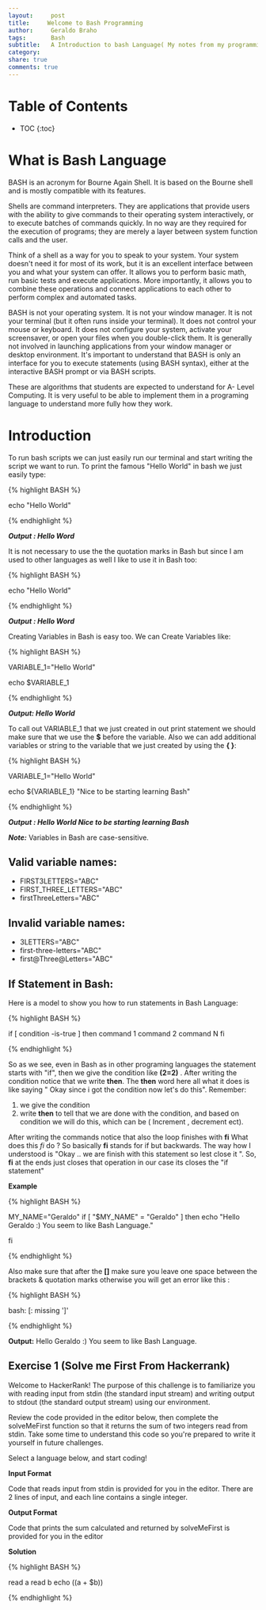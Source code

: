 ```yaml
---
layout:     post
title:     Welcome to Bash Programming
author:     Geraldo Braho
tags: 		Bash
subtitle:  	A Introduction to bash Language( My notes from my programming language class)
category:  
share: true
comments: true
---
```

<!-- Start Writing Below in Markdown -->

# Table of Contents

* TOC
{:toc}





# What is Bash Language

BASH is an acronym for Bourne Again Shell. It is based on the Bourne shell and is mostly compatible with its features.

Shells are command interpreters. They are applications that provide users with the ability to give commands to their operating system interactively, or to execute batches of commands quickly. In no way are they required for the execution of programs; they are merely a layer between system function calls and the user.

Think of a shell as a way for you to speak to your system. Your system doesn't need it for most of its work, but it is an excellent interface between you and what your system can offer. It allows you to perform basic math, run basic tests and execute applications. More importantly, it allows you to combine these operations and connect applications to each other to perform complex and automated tasks.

BASH is not your operating system. It is not your window manager. It is not your terminal (but it often runs inside your terminal). It does not control your mouse or keyboard. It does not configure your system, activate your screensaver, or open your files when you double-click them. It is generally not involved in launching applications from your window manager or desktop environment. It's important to understand that BASH is only an interface for you to execute statements (using BASH syntax), either at the interactive BASH prompt or via BASH scripts.


These are algorithms that students are expected to understand  for A- Level Computing. It is very useful to be able to implement them in a programing language to understand more fully how they work.



# Introduction

To run bash scripts we can just easily run our terminal and start writing the script we want to run.
To print the famous "Hello World" in bash we just easily type:


{% highlight BASH %}

echo "Hello World"

{% endhighlight %}

***Output : Hello Word***




It is not necessary to use the the quotation marks in Bash but since I am used to other languages as well I like to use it in Bash too:



{% highlight BASH %}

echo "Hello World"

{% endhighlight %}

***Output : Hello Word***



Creating Variables in Bash is easy too. We can Create Variables like:

{% highlight BASH %}

VARIABLE_1="Hello World"

echo $VARIABLE_1


{% endhighlight %}

***Output: Hello World***


To call out VARIABLE_1 that we just created in out print statement we should make sure that we use the **$** before the variable.
Also we can add additional variables or string to the variable that we just created by using the **{ }**:



{% highlight BASH %}

VARIABLE_1="Hello World"

echo ${VARIABLE_1} "Nice to be starting learning Bash"


{% endhighlight %}


***Output : Hello World Nice to be starting learning Bash***

***Note:*** Variables in Bash are case-sensitive.


## Valid variable names:
* FIRST3LETTERS="ABC"
* FIRST_THREE_LETTERS="ABC"
* firstThreeLetters="ABC"

## Invalid variable names:

* 3LETTERS="ABC"
* first-three-letters="ABC"
* first@Three@Letters="ABC"



## If Statement in Bash:

Here is a model to show you  how to run statements in Bash Language:


{% highlight BASH %}

if [ condition -is-true ]
then
     command 1
     command 2
     command N
fi

{% endhighlight %}

So as we see, even in Bash as in other programing languages the statement starts with "if", then we give the condition like **(2=2)** . After writing the condition notice that we write **then**. The **then** word here all what it does is like saying " Okay since i got the condition now let's do this". Remember:
1. we give the condition
2. write **then** to tell that we are done with the condition, and based on condition we will do this, which can be ( Increment , decrement ect).

After writing the commands notice that also the loop finishes with **fi** What does this *fi* do ? So basically **fi** stands for if but backwards. The way how I  understood is "Okay .. we are finish with this statement so lest close it ". So, **fi** at the ends just closes that operation in our case its closes the "if statement"

**Example**


{% highlight BASH %}

MY_NAME="Geraldo"
if [ "$MY_NAME" = "Geraldo" ]
then
    echo "Hello Geraldo :)  You seem to like Bash Language."

fi

{% endhighlight %}


Also make sure that after the **[]** make sure you leave one space between the brackets & quotation marks otherwise you will get an error like this :

{% highlight BASH %}

bash: [: missing ']'

{% endhighlight %}


 **Output:** Hello Geraldo :)  You seem to like Bash Language.



## Exercise 1 (Solve me First From Hackerrank)

Welcome to HackerRank! The purpose of this challenge is to familiarize you with reading input from stdin (the standard input stream) and writing output to stdout (the standard output stream) using our environment.

Review the code provided in the editor below, then complete the solveMeFirst function so that it returns the sum of two integers read from stdin. Take some time to understand this code so you're prepared to write it yourself in future challenges.

Select a language below, and start coding!

**Input Format**

Code that reads input from stdin is provided for you in the editor. There are 2 lines of input, and each line contains a single integer.

**Output Format**

Code that prints the sum calculated and returned by solveMeFirst is provided for you in the editor

**Solution**

{% highlight BASH %}

read a
read b
echo $(($a + $b))



{% endhighlight %}
